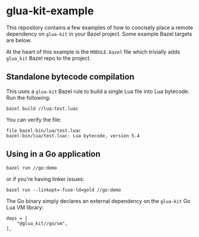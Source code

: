 # glua-kit-example

This repository contains a few examples of how to concisely place a remote dependency on `glua-kit` in your Bazel project. Some example Bazel targets are below.

At the heart of this example is the `MODULE.bazel` file which trivially adds `glua_kit` Bazel repo to the project.

## Standalone bytecode compilation

This uses a `glua-kit` Bazel rule to build a single Lua file into Lua bytecode. Run the following:

```
bazel build //lua:test.luac
```

You can verify the file:

```
file bazel-bin/lua/test.luac
bazel-bin/lua/test.luac: Lua bytecode, version 5.4
```

## Using in a Go application

```
bazel run //go:demo
```

or if you're having linker issues:

```
bazel run --linkopt=-fuse-ld=gold //go:demo
```

The Go binary simply declares an external dependency on the `glua-kit` Go Lua VM library:

```
deps = [
    "@glua_kit//go/vm",
],
```